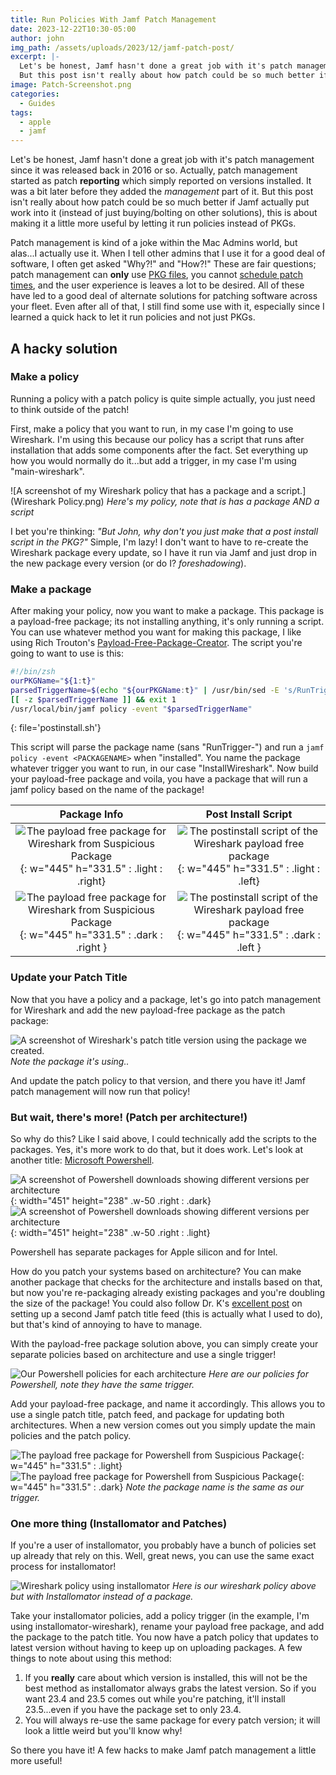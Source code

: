 ```yaml
---
title: Run Policies With Jamf Patch Management
date: 2023-12-22T10:30-05:00
author: john
img_path: /assets/uploads/2023/12/jamf-patch-post/
excerpt: |-
  Let's be honest, Jamf hasn't done a great job with it's patch management since it was released back in 2016 or so. Actually, patch management started as patch **reporting** which simply reported on versions installed. It was a bit later before they added the *management* part of it.  
  But this post isn't really about how patch could be so much better if Jamf actually put work into it (instead of just buying/bolting on other solutions), this is about making it a little more useful by letting it run policies instead of PKGs.
image: Patch-Screenshot.png
categories:
  - Guides
tags:
  - apple
  - jamf
---
```

Let's be honest, Jamf hasn't done a great job with it's patch management since it was released back in 2016 or so. Actually, patch management started as patch **reporting** which simply reported on versions installed. It was a bit later before they added the *management* part of it. But this post isn't really about how patch could be so much better if Jamf actually put work into it (instead of just buying/bolting on other solutions), this is about making it a little more useful by letting it run policies instead of PKGs.

Patch management is kind of a joke within the Mac Admins world, but alas...I actually use it. When I tell other admins that I use it for a good deal of software, I often get asked "Why?!" and "How?!" These are fair questions; patch management can **only** use [PKG files](https://ideas.jamf.com/ideas/JN-I-16682), you cannot [schedule patch times](https://ideas.jamf.com/ideas/JN-I-22463), and the user experience is leaves a lot to be desired. All of these have led to a good deal of alternate solutions for patching software across your fleet. Even after all of that, I still find some use with it, especially since I learned a quick hack to let it run policies and not just PKGs.

## A hacky solution

### Make a policy

Running a policy with a patch policy is quite simple actually, you just need to think outside of the patch!

First, make a policy that you want to run, in my case I'm going to use Wireshark. I'm using this because our policy has a script that runs after installation that adds some components after the fact. Set everything up how you would normally do it...but add a trigger, in my case I'm using "main-wireshark".

![A screenshot of my Wireshark policy that has a package and a script.](Wireshark Policy.png)
_Here's my policy, note that is has a package AND a script_

I bet you're thinking: *"But John, why don't you just make that a post install script in the PKG?"* Simple, I'm lazy! I don't want to have to re-create the Wireshark package every update, so I have it run via Jamf and just drop in the new package every version (or do I? *foreshadowing*).

### Make a package

After making your policy, now you want to make a package. This package is a payload-free package; its not installing anything, it's only running a script. You can use whatever method you want for making this package, I like using Rich Trouton's [Payload-Free-Package-Creator](https://github.com/rtrouton/Payload-Free-Package-Creator/). The script you're going to want to use is this:

```bash
#!/bin/zsh
ourPKGName="${1:t}"
parsedTriggerName=$(echo "${ourPKGName:t}" | /usr/bin/sed -E 's/RunTrigger-([^.]*)\.pkg.*/\1/g' )
[[ -z $parsedTriggerName ]] && exit 1
/usr/local/bin/jamf policy -event "$parsedTriggerName"
```
{: file='postinstall.sh'}

This script will parse the package name (sans "RunTrigger-") and run a `jamf policy -event <PACKAGENAME>` when "installed". You name the package whatever trigger you want to run, in our case "InstallWireshark". Now build your payload-free package and voila, you have a package that will run a jamf policy based on the name of the package!

Package Info               |  Post Install Script
:-------------------------:|:-------------------------:
![The payload free package for Wireshark from Suspicious Package](Package-wireshark-light.png){: w="445" h="331.5" : .light : .right} | ![The postinstall script of the Wireshark payload free package](Package-script-wireshark-light.png){: w="445" h="331.5" : .light : .left}
![The payload free package for Wireshark from Suspicious Package](Package-wireshark-dark.png){: w="445" h="331.5" : .dark : .right } | ![The postinstall script of the Wireshark payload free package](Package-script-wireshark-dark.png){: w="445" h="331.5" : .dark : .left }

### Update your Patch Title

Now that you have a policy and a package, let's go into patch management for Wireshark and add the new payload-free package as the patch package:

![A screenshot of Wireshark's patch title version using the package we created.](Patch-wireshark.png)
_Note the package it's using.._

And update the patch policy to that version, and there you have it! Jamf patch management will now run that policy!

### But wait, there's more! (Patch per architecture!)

So why do this? Like I said above, I could technically add the scripts to the packages. Yes, it's more work to do that, but it does work. Let's look at another title: [Microsoft Powershell](https://github.com/PowerShell/PowerShell/releases/tag/v7.4.0).

![A screenshot of Powershell downloads showing different versions per architecture](powershell-downloads-dark.png){: width="451" height="238" .w-50 .right : .dark}
![A screenshot of Powershell downloads showing different versions per architecture](powershell-downloads-light.png){: width="451" height="238" .w-50 .right : .light}

Powershell has separate packages for Apple silicon and for Intel.

How do you patch your systems based on architecture? You can make another package that checks for the architecture and installs based on that, but now you're re-packaging already existing packages and you're doubling the size of the package! You could also follow Dr. K's [excellent post](https://www.modtitan.com/2023/08/using-patch-title-policies-installers.html) on setting up a second Jamf patch title feed (this is actually what I used to do), but that's kind of annoying to have to manage.  

With the payload-free package solution above, you can simply create your separate policies based on architecture and use a single trigger!

![Our Powershell policies for each architecture](Powershell-policies.png)
_Here are our policies for Powershell, note they have the same trigger._

Add your payload-free package, and name it accordingly. This allows you to use a single patch title, patch feed, and package for updating both architectures. When a new version comes out you simply update the main policies and the patch policy.

![The payload free package for Powershell from Suspicious Package](Package-powershell-light.png){: w="445" h="331.5" : .light}
![The payload free package for Powershell from Suspicious Package](Package-powershell-dark.png){: w="445" h="331.5" : .dark}
_Note the package name is the same as our trigger._

### One more thing (Installomator and Patches)

If you're a user of installomator, you probably have a bunch of policies set up already that rely on this.  Well, great news, you can use the same exact process for installomator!

![Wireshark policy using installomator](Installomator-Wireshark.png)
_Here is our wireshark policy above but with Installomator instead of a package._

Take your installomator policies, add a policy trigger (in the example, I'm using installomator-wireshark), rename your payload free package, and add the package to the patch title. You now have a patch policy that updates to latest version without having to keep up on uploading packages. A few things to note about using this method:

1. If you **really** care about which version is installed, this will not be the best method as installomator always grabs the latest version. So if you want 23.4 and 23.5 comes out while you're patching, it'll install 23.5...even if you have the package set to only 23.4.
2. You will always re-use the same package for every patch version; it will look a little weird but you'll know why!

So there you have it! A few hacks to make Jamf patch management a little more useful!
